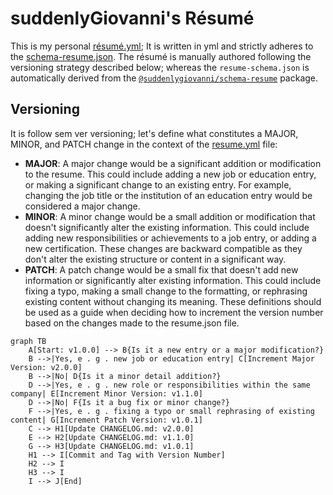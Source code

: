 # suddenlyGiovanni's Résumé

This is my personal [résumé.yml](src/resume.yml);
It is written in yml and strictly adheres to the [schema-resume.json](src/schema.json).
The résumé is manually authored following the versioning strategy described below; whereas the
`resume-schema.json` is automatically derived from the [
`@suddenlygiovanni/schema-resume`](../schema-resume/README.md)
package.

## Versioning

It is follow sem ver versioning; let's define what constitutes a MAJOR, MINOR, and PATCH change in
the context of the [resume.yml](resume.yml) file:

- **MAJOR**: A major change would be a significant addition or modification to the resume. This
	could include adding a new job or education entry, or making a significant change to an existing
	entry. For example, changing the job title or the institution of an education entry would be
	considered a major change.
- **MINOR**: A minor change would be a small addition or modification that doesn't significantly
	alter the existing information. This could include adding new responsibilities or achievements to
	a job entry, or adding a new certification. These changes are backward compatible as they don't
	alter the existing structure or content in a significant way.
- **PATCH**: A patch change would be a small fix that doesn't add new information or significantly
	alter existing information. This could include fixing a typo, making a small change to the
	formatting, or rephrasing existing content without changing its meaning.
	These definitions should be used as a guide when deciding how to increment the version number
	based on the changes made to the resume.json file.

```mermaid
graph TB
	A[Start: v1.0.0] --> B{Is it a new entry or a major modification?}
	B -->|Yes, e . g . new job or education entry| C[Increment Major Version: v2.0.0]
	B -->|No| D{Is it a minor detail addition?}
	D -->|Yes, e . g . new role or responsibilities within the same company| E[Increment Minor Version: v1.1.0]
	D -->|No| F{Is it a bug fix or minor change?}
	F -->|Yes, e . g . fixing a typo or small rephrasing of existing content| G[Increment Patch Version: v1.0.1]
	C --> H1[Update CHANGELOG.md: v2.0.0]
	E --> H2[Update CHANGELOG.md: v1.1.0]
	G --> H3[Update CHANGELOG.md: v1.0.1]
	H1 --> I[Commit and Tag with Version Number]
	H2 --> I
	H3 --> I
	I --> J[End]
```
